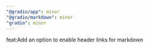 ```yaml
---
"@gradio/app": minor
"@gradio/markdown": minor
"gradio": minor
---
```


feat:Add an option to enable header links for markdown
